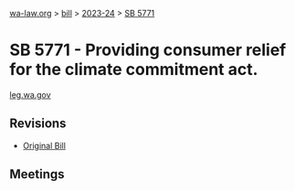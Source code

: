 [wa-law.org](/) > [bill](/bill/) > [2023-24](/bill/2023-24/) > [SB 5771](/bill/2023-24/sb/5771/)

# SB 5771 - Providing consumer relief for the climate commitment act.
[leg.wa.gov](https://app.leg.wa.gov/billsummary?BillNumber=5771&Year=2023&Initiative=false)

## Revisions
* [Original Bill](1/)

## Meetings